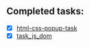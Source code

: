 ## Completed tasks:

- [X] [html-css-popup-task](html-css-popup/README.md) 
- [X] [task_js_dom](task_js_dom/README.md) 
